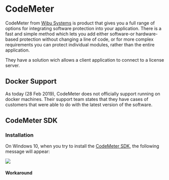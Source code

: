 # CodeMeter

CodeMeter from [Wibu Systems](https://www.wibu.com) is product that gives you a full range of options for integrating software protection into your application. There is a fast and simple method which lets you add either software-or hardware-based protection without changing a line of code, or for more complex requirements you can protect individual modules, rather than the entire application.

They have a solution wich allows a client application to connect to a license server.

## Docker Support

As today (28 Feb 2019), CodeMeter does not officially support running on docker machines. Their support team states that they have cases of customers that were able to do with the latest version of the software.

## CodeMeter SDK

### Installation

On Windows 10, when you try to install the [CodeMeter SDK](https://www.wibu.com/us/support/developer/downloads-developer-software.html), the following message will appear:

![](http://tinyurl.com/y5ypxwek)

#### Workaround


